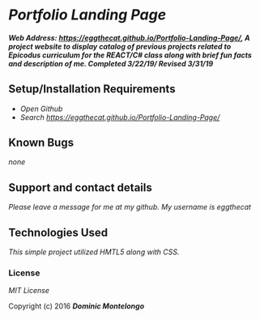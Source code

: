 # _Portfolio Landing Page_

#### _Web Address: https://eggthecat.github.io/Portfolio-Landing-Page/, A project website to display catalog of previous projects related to Epicodus curriculum for the REACT/C# class along with brief fun facts and description of me. Completed 3/22/19/ Revised 3/31/19_

## Setup/Installation Requirements

* _Open Github_
* _Search https://eggthecat.github.io/Portfolio-Landing-Page/_

## Known Bugs

_none_

## Support and contact details

_Please leave a message for me at my github.  My username is eggthecat_

## Technologies Used

_This simple project utilized HMTL5 along with CSS._

### License

*MIT License*

Copyright (c) 2016 **_Dominic Montelongo_**
